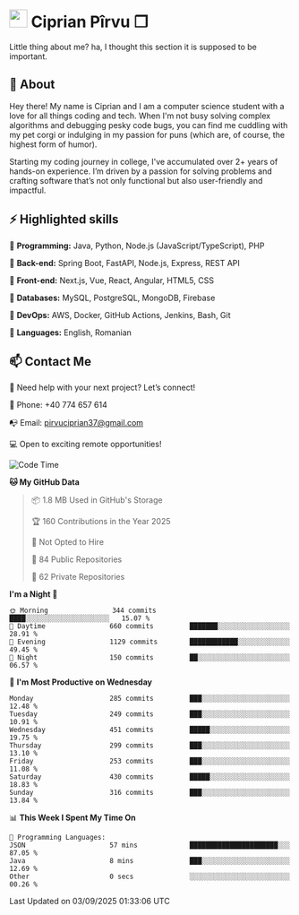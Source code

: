 # <img height="32px" src="https://user-images.githubusercontent.com/74038190/216122041-518ac897-8d92-4c6b-9b3f-ca01dcaf38ee.png"> Ciprian Pîrvu ❐ </h1>

Little thing about me? ha, I thought this section it is supposed to be important.

## 🧐 About

Hey there! My name is Ciprian and I am a computer science student with a love for all things coding and tech. When I'm not busy solving complex algorithms and debugging pesky code bugs, you can find me cuddling with my pet corgi or indulging in my passion for puns (which are, of course, the highest form of humor).

Starting my coding journey in college, I've accumulated over 2+ years of hands-on experience. I’m driven by a passion for solving problems and crafting software that’s not only functional but also user-friendly and impactful.


## ⚡ Highlighted skills

🎯 **Programming:** Java, Python, Node.js (JavaScript/TypeScript), PHP

🎯 **Back-end:** Spring Boot, FastAPI, Node.js, Express, REST API

🎯 **Front-end:** Next.js, Vue, React, Angular, HTML5, CSS

🎯 **Databases:** MySQL, PostgreSQL, MongoDB, Firebase

🎯 **DevOps:** AWS, Docker, GitHub Actions, Jenkins, Bash, Git

🎯 **Languages:** English, Romanian



## 📫 Contact Me

🤝 Need help with your next project? Let’s connect!

📱 Phone: +40 774 657 614

📭 Email: pirvuciprian37@gmail.com


💻 Open to exciting remote opportunities!

<!--START_SECTION:waka-->
![Code Time](http://img.shields.io/badge/Code%20Time-2%2C351%20hrs%2024%20mins-blue)

**🐱 My GitHub Data** 

> 📦 1.8 MB Used in GitHub's Storage 
 > 
> 🏆 160 Contributions in the Year 2025
 > 
> 🚫 Not Opted to Hire
 > 
> 📜 84 Public Repositories 
 > 
> 🔑 62 Private Repositories 
 > 
**I'm a Night 🦉** 

```text
🌞 Morning                344 commits         ████░░░░░░░░░░░░░░░░░░░░░   15.07 % 
🌆 Daytime                660 commits         ███████░░░░░░░░░░░░░░░░░░   28.91 % 
🌃 Evening                1129 commits        ████████████░░░░░░░░░░░░░   49.45 % 
🌙 Night                  150 commits         ██░░░░░░░░░░░░░░░░░░░░░░░   06.57 % 
```
📅 **I'm Most Productive on Wednesday** 

```text
Monday                   285 commits         ███░░░░░░░░░░░░░░░░░░░░░░   12.48 % 
Tuesday                  249 commits         ███░░░░░░░░░░░░░░░░░░░░░░   10.91 % 
Wednesday                451 commits         █████░░░░░░░░░░░░░░░░░░░░   19.75 % 
Thursday                 299 commits         ███░░░░░░░░░░░░░░░░░░░░░░   13.10 % 
Friday                   253 commits         ███░░░░░░░░░░░░░░░░░░░░░░   11.08 % 
Saturday                 430 commits         █████░░░░░░░░░░░░░░░░░░░░   18.83 % 
Sunday                   316 commits         ███░░░░░░░░░░░░░░░░░░░░░░   13.84 % 
```


📊 **This Week I Spent My Time On** 

```text
💬 Programming Languages: 
JSON                     57 mins             ██████████████████████░░░   87.05 % 
Java                     8 mins              ███░░░░░░░░░░░░░░░░░░░░░░   12.69 % 
Other                    0 secs              ░░░░░░░░░░░░░░░░░░░░░░░░░   00.26 % 
```


 Last Updated on 03/09/2025 01:33:06 UTC
<!--END_SECTION:waka-->
